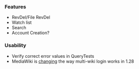 ### Features
* RevDel/File RevDel
* Watch list
* Search
* Account Creation?

### Usability
* Verify correct error values in QueryTests
* MediaWiki is [changing](https://phabricator.wikimedia.org/T121527) the way multi-wiki login works in 1.28
